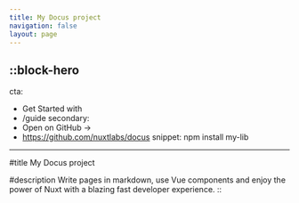 ```yaml
---
title: My Docus project
navigation: false
layout: page
---
```


::block-hero
---
cta:
  - Get Started with
  - /guide
secondary:
  - Open on GitHub →
  - https://github.com/nuxtlabs/docus
snippet: npm install my-lib
---

#title
My Docus project

#description
Write pages in markdown, use Vue components and enjoy the power of Nuxt with a blazing fast developer experience.
::
